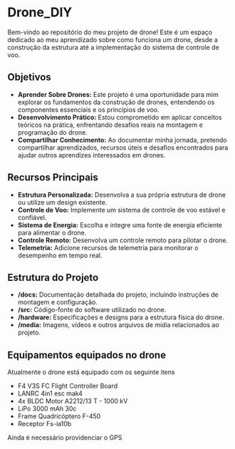 # Drone_DIY
Bem-vindo ao repositório do meu projeto de drone! Este é um espaço dedicado ao meu aprendizado sobre como funciona um drone, desde a construção da estrutura até a implementação do sistema de controle de voo.

## Objetivos

- **Aprender Sobre Drones:** Este projeto é uma oportunidade para mim explorar os fundamentos da construção de drones, entendendo os componentes essenciais e os princípios de voo.
- **Desenvolvimento Prático:** Estou comprometido em aplicar conceitos teóricos na prática, enfrentando desafios reais na montagem e programação do drone.
- **Compartilhar Conhecimento:** Ao documentar minha jornada, pretendo compartilhar aprendizados, recursos úteis e desafios encontrados para ajudar outros aprendizes interessados em drones.

## Recursos Principais

- **Estrutura Personalizada:** Desenvolva a sua própria estrutura de drone ou utilize um design existente.
- **Controle de Voo:** Implemente um sistema de controle de voo estável e confiável.
- **Sistema de Energia:** Escolha e integre uma fonte de energia eficiente para alimentar o drone.
- **Controle Remoto:** Desenvolva um controle remoto para pilotar o drone.
- **Telemetria:** Adicione recursos de telemetria para monitorar o desempenho em tempo real.

## Estrutura do Projeto

- **/docs:** Documentação detalhada do projeto, incluindo instruções de montagem e configuração.
- **/src:** Código-fonte do software utilizado no drone.
- **/hardware:** Especificações e designs para a estrutura física do drone.
- **/media:** Imagens, vídeos e outros arquivos de mídia relacionados ao projeto.

## Equipamentos equipados no drone  
Atualmente o drone está equipado com os seguinte itens
- F4 V3S FC Flight Controller Board
- LANRC 4in1 esc mak4
- 4x BLDC Motor A2212/13 T - 1000 kV
- LiPo 3000 mAh 30c
- Frame Quadricóptero F-450
- Receptor Fs-ia10b

Ainda é necessário providenciar o GPS
